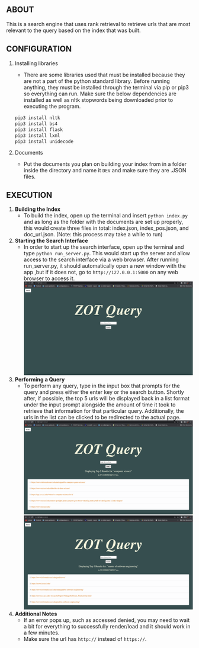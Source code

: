 ## ABOUT

This is a search engine that uses rank retrieval to retrieve urls that are most relevant to the query based on the index that was built.

## CONFIGURATION

1. Installing libraries

    - There are some libraries used that must be installed because they are not a part of the python standard library. Before running anything, they must be installed through the terminal via pip or pip3 so everything can run. Make sure the below dependencies are installed as well as nltk stopwords being downloaded prior to executing the program.
      <br>

    ```
    pip3 install nltk
    pip3 install bs4
    pip3 install flask
    pip3 install lxml
    pip3 install unidecode
    ```

2. Documents
    - Put the documents you plan on building your index from in a folder inside the directory and name it `DEV` and make sure they are .JSON files.

## EXECUTION

1. **Building the Index**
    - To build the index, open up the terminal and insert `python index.py` and as long as the folder with the documents are set up properly, this would create three files in total: index.json, index_pos.json, and doc_url.json. (Note: this process may take a while to run)
2. **Starting the Search Interface**
    - In order to start up the search interface, open up the terminal and type `python run_server.py`. This would start up the server and allow access to the search interface via a web browser. After running run_server.py, it should automatically open a new window with the app ,but if it does not, go to `http://127.0.0.1:5000` on any web browser to access it.
      ![](img/search_engine.png)
3. **Performing a Query**
    - To perform any query, type in the input box that prompts for the query and press either the enter key or the search button. Shortly after, if possible, the top 5 urls will be displayed back in a list format under the input prompt alongside the amount of time it took to retrieve that information for that particular query. Additionally, the urls in the list can be clicked to be redirected to the actual page.
      ![](img/query1.png)
      ![](img/query2.png)
4. **Additional Notes**
    - If an error pops up, such as accessed denied, you may need to wait a bit for everything to successfully render/load and it should work in a few minutes.
    - Make sure the url has `http://` instead of `https://`.
